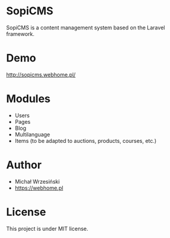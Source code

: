 # SopiCMS
SopiCMS is a content management system based on the Laravel framework. 

# Demo
http://sopicms.webhome.pl/

# Modules
* Users
* Pages
* Blog
* Multilanguage
* Items (to be adapted to auctions, products, courses, etc.)

# Author
* Michał Wrzesiński 
* https://webhome.pl

# License
This project is under MIT license.
